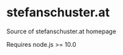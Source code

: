 stefanschuster.at
=================

Source of stefanschuster.at homepage

Requires node.js >= 10.0
